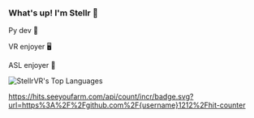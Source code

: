 ### What's up! I'm Stellr 🤟

Py dev 🐍

VR enjoyer 🖥️

ASL enjoyer 🤟

![StellrVR's Top Languages](https://github-readme-stats.vercel.app/api/top-langs/?username=StellrVR&theme=vue-dark&show_icons=true&hide_border=true&layout=compact)

https://hits.seeyoufarm.com/api/count/incr/badge.svg?url=https%3A%2F%2Fgithub.com%2F{username}1212%2Fhit-counter
